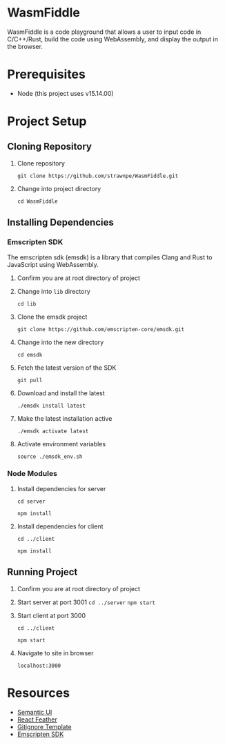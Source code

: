 # WasmFiddle
WasmFiddle is a code playground that allows a user to input
code in C/C++/Rust, build the code using WebAssembly, and
display the output in the browser.

# Prerequisites
- Node (this project uses v15.14.00)

# Project Setup
## Cloning Repository
1. Clone repository

   ```git clone https://github.com/strawnpe/WasmFiddle.git```
2. Change into project directory

   ```cd WasmFiddle```
## Installing Dependencies
### Emscripten SDK
The emscripten sdk (emsdk) is a library that compiles
Clang and Rust to JavaScript using WebAssembly.
1. Confirm you are at root directory of project
2. Change into ```lib``` directory

   ```cd lib```
3. Clone the emsdk project

   ```git clone https://github.com/emscripten-core/emsdk.git```
4. Change into the new directory

   ```cd emsdk```
5. Fetch the latest version of the SDK

   ```git pull```
6. Download and install the latest

   ```./emsdk install latest```
7. Make the latest installation active

   ```./emsdk activate latest```
8. Activate environment variables

   ```source ./emsdk_env.sh```
### Node Modules
1. Install dependencies for server

   ```cd server```

   ```npm install```
2. Install dependencies for client

   ```cd ../client```

   ```npm install```
## Running Project
1. Confirm you are at root directory of project
2. Start server at port 3001
   ```cd ../server```
   ```npm start```
3. Start client at port 3000

   ```cd ../client```

   ```npm start```
4. Navigate to site in browser

   ```localhost:3000```

# Resources
- [Semantic UI](https://semantic-ui.com/)
- [React Feather](https://github.com/feathericons/react-feather)
- [Gitignore Template](https://www.toptal.com/developers/gitignore/api/webstorm,react)
- [Emscripten SDK](https://emscripten.org/docs/getting_started/downloads.html)